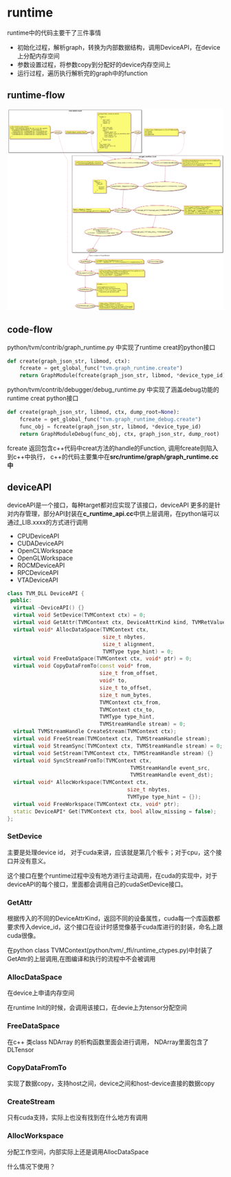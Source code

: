 # runtime

runtime中的代码主要干了三件事情

- 初始化过程，解析graph，转换为内部数据结构，调用DeviceAPI，在device上分配内存空间
- 参数设置过程，将参数copy到分配好的device内存空间上
- 运行过程，遍历执行解析完的graph中的function

## runtime-flow

![runtime flow](../out/tvm/runtime/runtime.png)

## code-flow

python/tvm/contrib/graph_runtime.py 中实现了runtime creat的python接口

```python
def create(graph_json_str, libmod, ctx):
    fcreate = get_global_func("tvm.graph_runtime.create")
    return GraphModule(fcreate(graph_json_str, libmod, *device_type_id))
```

python/tvm/contrib/debugger/debug_runtime.py 中实现了涵盖debug功能的runtime creat python接口

```python
def create(graph_json_str, libmod, ctx, dump_root=None):
    fcreate = get_global_func("tvm.graph_runtime_debug.create")
    func_obj = fcreate(graph_json_str, libmod, *device_type_id)
    return GraphModuleDebug(func_obj, ctx, graph_json_str, dump_root)
```

fcreate 返回包含c++代码中creat方法的handle的Function, 调用fcreate则陷入到c++中执行， c++的代码主要集中在**src/runtime/graph/graph_runtime.cc中**

## deviceAPI

deviceAPI是一个接口，每种target都对应实现了该接口，deviceAPI 更多的是针对内存管理，部分API封装在**c_runtime_api.cc**中供上层调用，在python端可以通过_LIB.xxxx的方式进行调用

- CPUDeviceAPI
- CUDADeviceAPI
- OpenCLWorkspace
- OpenGLWorkspace
- ROCMDeviceAPI
- RPCDeviceAPI
- VTADeviceAPI

```c++
class TVM_DLL DeviceAPI {
 public:
  virtual ~DeviceAPI() {}
  virtual void SetDevice(TVMContext ctx) = 0;
  virtual void GetAttr(TVMContext ctx, DeviceAttrKind kind, TVMRetValue* rv) = 0;
  virtual void* AllocDataSpace(TVMContext ctx,
                               size_t nbytes,
                               size_t alignment,
                               TVMType type_hint) = 0;
  virtual void FreeDataSpace(TVMContext ctx, void* ptr) = 0;
  virtual void CopyDataFromTo(const void* from,
                              size_t from_offset,
                              void* to,
                              size_t to_offset,
                              size_t num_bytes,
                              TVMContext ctx_from,
                              TVMContext ctx_to,
                              TVMType type_hint,
                              TVMStreamHandle stream) = 0;
  virtual TVMStreamHandle CreateStream(TVMContext ctx);
  virtual void FreeStream(TVMContext ctx, TVMStreamHandle stream);
  virtual void StreamSync(TVMContext ctx, TVMStreamHandle stream) = 0;
  virtual void SetStream(TVMContext ctx, TVMStreamHandle stream) {}
  virtual void SyncStreamFromTo(TVMContext ctx,
                                        TVMStreamHandle event_src,
                                        TVMStreamHandle event_dst);
  virtual void* AllocWorkspace(TVMContext ctx,
                                       size_t nbytes,
                                       TVMType type_hint = {});
  virtual void FreeWorkspace(TVMContext ctx, void* ptr);
  static DeviceAPI* Get(TVMContext ctx, bool allow_missing = false);
};
```

### SetDevice

主要是处理device id， 对于cuda来讲，应该就是第几个板卡；对于cpu，这个接口并没有意义。

这个接口在整个runtime过程中没有地方进行主动调用，在cuda的实现中，对于deviceAPI的每个接口，里面都会调用自己的cudaSetDevice接口。

### GetAttr

根据传入的不同的DeviceAttrKind，返回不同的设备属性，cuda每一个库函数都要求传入device_id，这个接口在设计时感觉像基于cuda库进行的封装，命名上跟cuda很像。

在python class TVMContext(python/tvm/_ffi/runtime_ctypes.py)中封装了GetAttr的上层调用,在图编译和执行的流程中不会被调用

### AllocDataSpace

在device上申请内存空间

在runtime Init的时候，会调用该接口，在devie上为tensor分配空间

### FreeDataSpace

在c++ 类class NDArray 的析构函数里面会进行调用， NDArray里面包含了DLTensor

### CopyDataFromTo

实现了数据copy，支持host之间，device之间和host-device直接的数据copy

### CreateStream

只有cuda支持，实际上也没有找到在什么地方有调用

### AllocWorkspace

分配工作空间，内部实际上还是调用AllocDataSpace

什么情况下使用？
